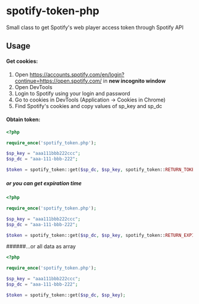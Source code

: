 # spotify-token-php

Small class to get Spotify's web player access token through Spotify API

## Usage 
#### Get cookies:
1. Open https://accounts.spotify.com/en/login?continue=https://open.spotify.com/ in **new incognito window**
2. Open DevTools
3. Login to Spotify using your login and password
4. Go to cookies in DevTools (Application -> Cookies in Chrome)
5. Find Spotify's cookies and copy values of sp_key and sp_dc

#### Obtain token:
```php
<?php

require_once('spotify_token.php');

$sp_key = "aaa111bbb222ccc";
$sp_dc = "aaa-111-bbb-222";

$token = spotify_token::get($sp_dc, $sp_key, spotify_token::RETURN_TOKEN);
```

##### or you can get expiration time

```php
<?php

require_once('spotify_token.php');

$sp_key = "aaa111bbb222ccc";
$sp_dc = "aaa-111-bbb-222";

$token = spotify_token::get($sp_dc, $sp_key, spotify_token::RETURN_EXPIRATION);
```

######...or all data as array
```php
<?php

require_once('spotify_token.php');

$sp_key = "aaa111bbb222ccc";
$sp_dc = "aaa-111-bbb-222";

$token = spotify_token::get($sp_dc, $sp_key);
```

